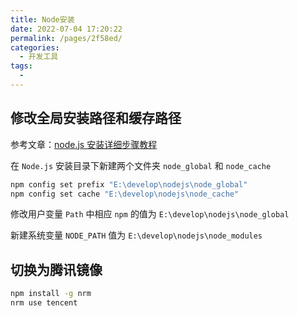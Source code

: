 ```yaml
---
title: Node安装
date: 2022-07-04 17:20:22
permalink: /pages/2f58ed/
categories:
  - 开发工具
tags:
  - 
---
```

## 修改全局安装路径和缓存路径

参考文章：[node.js 安装详细步骤教程](https://blog.csdn.net/antma/article/details/86104068)

在 `Node.js` 安装目录下新建两个文件夹 `node_global` 和 `node_cache`

```sh
npm config set prefix "E:\develop\nodejs\node_global"
npm config set cache "E:\develop\nodejs\node_cache"
```

修改用户变量 `Path` 中相应 `npm` 的值为 `E:\develop\nodejs\node_global`

新建系统变量 `NODE_PATH` 值为 `E:\develop\nodejs\node_modules`

## 切换为腾讯镜像

```sh
npm install -g nrm
nrm use tencent
```


